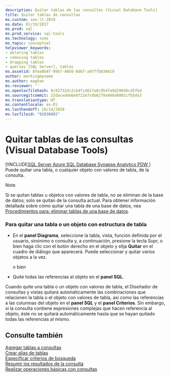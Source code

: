 ```yaml
---
description: Quitar tablas de las consultas (Visual Database Tools)
title: Quitar tablas de consultas
ms.custom: seo-lt-2019
ms.date: 01/19/2017
ms.prod: sql
ms.prod_service: sql-tools
ms.technology: ssms
ms.topic: conceptual
helpviewer_keywords:
- deleting tables
- removing tables
- dropping tables
- queries [SQL Server], tables
ms.assetid: 8fea0b4f-99b7-4050-8d6f-a97ffb839619
author: markingmyname
ms.author: maghan
ms.reviewer: ''
ms.openlocfilehash: 6c92732dc2cb4fcd817a8c954fa9d29048cd57bd
ms.sourcegitcommit: 22dacedeb6e8721e7cdb6279a946d4002cfb5da3
ms.translationtype: HT
ms.contentlocale: es-ES
ms.lasthandoff: 10/14/2020
ms.locfileid: "92038682"
---
```

# <a name="remove-tables-from-queries-visual-database-tools"></a>Quitar tablas de las consultas (Visual Database Tools)
[!INCLUDE[SQL Server Azure SQL Database Synapse Analytics PDW ](../../includes/applies-to-version/sql-asdb-asdbmi-asa-pdw.md)]
Puede quitar una tabla, o cualquier objeto con valores de tabla, de la consulta.  
  
> [!NOTE]  
> Si se quitan tablas u objetos con valores de tabla, no se eliminan de la base de datos; solo se quitan de la consulta actual. Para obtener información detallada sobre cómo quitar una tabla de una base de datos, vea [Procedimientos para: eliminar tablas de una base de datos](../../relational-databases/tables/delete-tables-database-engine.md).  
  
### <a name="to-remove-a-table-or-table-structured-object"></a>Para quitar una tabla o un objeto con estructura de tabla  
  
-   En el **panel Diagrama**, seleccione la tabla, vista, función definida por el usuario, sinónimo o consulta y, a continuación, presione la tecla Supr, o bien haga clic con el botón derecho en el objeto y elija **Quitar** en el cuadro de diálogo que aparecerá. Puede seleccionar y quitar varios objetos a la vez.  
  
    o bien  
  
-   Quite todas las referencias al objeto en el **panel SQL**.  
  
Cuando quite una tabla o un objeto con valores de tabla, el Diseñador de consultas y vistas quitará automáticamente las combinaciones que relacionen la tabla o el objeto con valores de tabla, así como las referencias a las columnas del objeto en el **panel SQL** y el **panel Criterios**. Sin embargo, si la consulta contiene expresiones complejas que hacen referencia al objeto, éste no se quitará automáticamente hasta que se hayan quitado todas las referencias al mismo.  
  
## <a name="see-also"></a>Consulte también  
[Agregar tablas a consultas](../../ssms/visual-db-tools/add-tables-to-queries-visual-database-tools.md)  
[Crear alias de tablas](../../ssms/visual-db-tools/create-table-aliases-visual-database-tools.md)  
[Especificar criterios de búsqueda](../../ssms/visual-db-tools/specify-search-criteria-visual-database-tools.md)  
[Resumir los resultados de la consulta](../../ssms/visual-db-tools/summarize-query-results-visual-database-tools.md)  
[Realizar operaciones básicas con consultas](../../ssms/visual-db-tools/perform-basic-operations-with-queries-visual-database-tools.md)  
